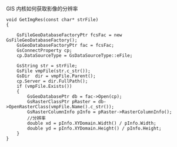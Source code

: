 GIS 内核如何获取影像的分辨率

    void GetImgRes(const char* strFile)
	{
	
		GsFileGeoDatabaseFactoryPtr fcsFac = new GsFileGeoDatabaseFactory();
		GsGeoDatabaseFactoryPtr fac = fcsFac;
		GsConnectProperty cp;
		cp.DataSourceType = GsDataSourceType::eFile;
	
		GsString str = strFile;
		GsFile vmpFile(str.c_str());
		GsDir  dir = vmpFile.Parent();
		cp.Server = dir.FullPath();
		if (vmpFile.Exists())
		{
			GsGeoDatabasePtr db = fac->Open(cp);
			GsRasterClassPtr pRaster = db->OpenRasterClass(vmpFile.Name().c_str());
			GsRasterColumnInfo pInfo = pRaster->RasterColumnInfo();
			//分辨率
			double xd = pInfo.XYDomain.Width() / pInfo.Width;
			double yd = pInfo.XYDomain.Height() / pInfo.Height;
		}
	}